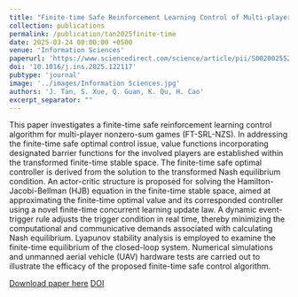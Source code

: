 ```yaml
---
title: "Finite-time Safe Reinforcement Learning Control of Multi-player Nonzero-Sum Game for Quadcopter Systems"
collection: publications
permalink: /publication/tan2025finite-time
date: 2025-03-24 00:00:00 +0500
venue: 'Information Sciences'
paperurl: 'https://www.sciencedirect.com/science/article/pii/S002002552500249X'
doi: '10.1016/j.ins.2025.122117'
pubtype: 'journal'
image: '../images/Information Sciences.jpg'
authors: 'J. Tan, S. Xue, Q. Guan, K. Qu, H. Cao'
excerpt_separator: ""
---
```

This paper investigates a finite-time safe reinforcement learning control algorithm for multi-player nonzero-sum games (FT-SRL-NZS). In addressing the finite-time safe optimal control issue, value functions incorporating designated barrier functions for the involved players are established within the transformed finite-time stable space. The finite-time safe optimal controller is derived from the solution to the transformed Nash equilibrium condition. An actor-critic structure is proposed for solving the Hamilton-Jacobi-Bellman (HJB) equation in the finite-time stable space, aimed at approximating the finite-time optimal value and its corresponded controller using a novel finite-time concurrent learning update law. A dynamic event-trigger rule adjusts the trigger condition in real time, thereby minimizing the computational and communicative demands associated with calculating Nash equilibrium. Lyapunov stability analysis is employed to examine the finite-time equilibrium of the closed-loop system. Numerical simulations and unmanned aerial vehicle (UAV) hardware tests are carried out to illustrate the efficacy of the proposed finite-time safe control algorithm.

[Download paper here](https://www.sciencedirect.com/science/article/pii/S002002552500249X)
[DOI](10.1016/j.ins.2025.122117)